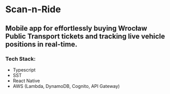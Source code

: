 # Scan-n-Ride
## Mobile app for effortlessly buying Wrocław Public Transport tickets and tracking live vehicle positions in real-time.

### Tech Stack:
- Typescript
- SST
- React Native
- AWS (Lambda, DynamoDB, Cognito, API Gateway)
